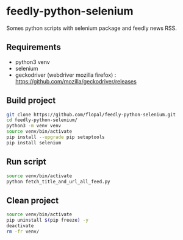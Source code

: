 # feedly-python-selenium
Somes python scripts with selenium package and feedly news RSS.

## Requirements

- python3 venv
- selenium
- geckodriver (webdriver mozilla firefox) : https://github.com/mozilla/geckodriver/releases

## Build project

```bash
git clone https://github.com/flopal/feedly-python-selenium.git
cd feedly-python-selenium/
python3 -m venv venv
source venv/bin/activate
pip install --upgrade pip setuptools
pip install selenium
```

## Run script

```bash
source venv/bin/activate
python fetch_title_and_url_all_feed.py
```

## Clean project

```bash
source venv/bin/activate
pip uninstall $(pip freeze) -y
deactivate
rm -fr venv/
```

